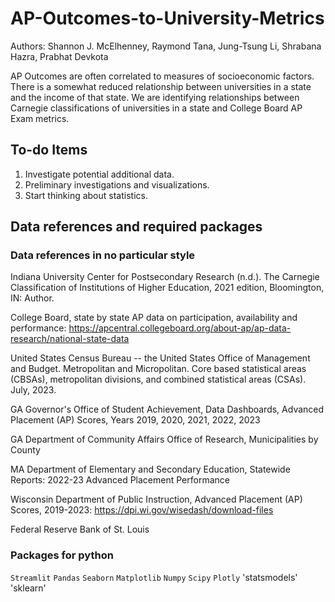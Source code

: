 # AP-Outcomes-to-University-Metrics

Authors: Shannon J. McElhenney, Raymond Tana, Jung-Tsung Li, Shrabana Hazra, Prabhat Devkota

AP Outcomes are often correlated to measures of socioeconomic factors. There is a somewhat reduced relationship between universities in a state and the income of that state. We are identifying relationships between Carnegie classifications of universities in a state and College Board AP Exam metrics.

## To-do Items 

1. Investigate potential additional data.
2. Preliminary investigations and visualizations.
3. Start thinking about statistics.

## Data references and required packages

### Data references in no particular style

Indiana University Center for Postsecondary Research (n.d.). The Carnegie Classification of Institutions of Higher Education, 2021 edition, Bloomington, IN: Author.

College Board, state by state AP data on participation, availability and performance: https://apcentral.collegeboard.org/about-ap/ap-data-research/national-state-data

United States Census Bureau -- the United States Office of Management and Budget. Metropolitan and Micropolitan. Core based statistical areas (CBSAs), metropolitan divisions, and combined statistical areas (CSAs). July, 2023.

GA Governor's Office of Student Achievement, Data Dashboards, Advanced Placement (AP) Scores, Years 2019, 2020, 2021, 2022, 2023

GA Department of Community Affairs Office of Research, Municipalities by County

MA Department of Elementary and Secondary Education, Statewide Reports: 2022-23 Advanced Placement Performance

Wisconsin Department of Public Instruction, Advanced Placement (AP) Scores, 2019-2023: https://dpi.wi.gov/wisedash/download-files

Federal Reserve Bank of St. Louis

### Packages for python

`Streamlit`
`Pandas`
`Seaborn`
`Matplotlib`
`Numpy`
`Scipy`
`Plotly`
'statsmodels'
'sklearn'
